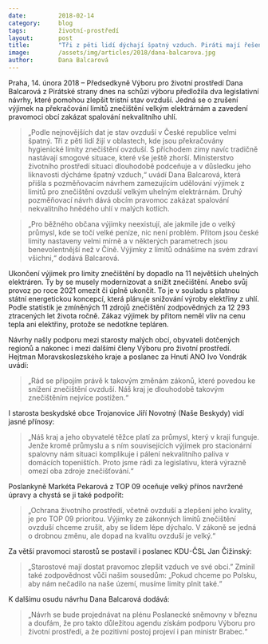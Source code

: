 ```yaml
---
date:         2018-02-14
category:     blog
tags:         životní-prostředí
layout:       post
title:        "Tři z pěti lidí dýchají špatný vzduch. Piráti mají řešení"
image:        /assets/img/articles/2018/dana-balcarova.jpg
author:       Dana Balcarová
---
```

 
Praha, 14. února 2018 – Předsedkyně Výboru pro životní prostředí Dana Balcarová z Pirátské strany dnes na schůzi výboru předložila dva legislativní návrhy, které pomohou zlepšit tristní stav ovzduší. Jedná se o zrušení výjimek na překračování limitů znečištění velkým elektrárnám a zavedení pravomoci obcí zakázat spalování nekvalitního uhlí.
 
> „Podle nejnovějších dat je stav ovzduší v České republice velmi špatný. Tři z pěti lidí žijí v oblastech, kde jsou překračovány hygienické limity znečištění ovzduší. S příchodem zimy navíc tradičně nastávají smogové situace, které vše ještě zhorší. Ministerstvo životního prostředí situaci dlouhodobě podceňuje a v důsledku jeho liknavosti dýcháme špatný vzduch,“ uvádí Dana Balcarová, která přišla s pozměňovacím návrhem zamezujícím udělování výjimek z limitů pro znečištění ovzduší velkým uhelným elektrárnám. Druhý pozměňovací návrh dává obcím pravomoc zakázat spalování nekvalitního hnědého uhlí v malých kotlích.
 
> „Pro běžného občana výjimky neexistují, ale jakmile jde o velký průmysl, kde se točí velké peníze, nic není problém. Přitom jsou české limity nastaveny velmi mírně a v některých parametrech jsou benevolentnější než v Číně. Výjimky z limitů odnášíme na svém zdraví všichni,“ dodává Balcarová.
 
Ukončení výjimek pro limity znečištění by dopadlo na 11 největších uhelných elektráren. Ty by se musely modernizovat a snížit znečištění. Anebo svůj provoz po roce 2021 omezit či úplně ukončit. To je v souladu s platnou státní energetickou koncepcí, která plánuje snižování výroby elektřiny z uhlí. Podle statistik je zmíněných 11 zdrojů znečištění zodpovědných za 12 293 ztracených let života ročně. Zákaz výjimek by přitom neměl vliv na cenu tepla ani elektřiny, protože se nedotkne tepláren.
 
Návrhy našly podporu mezi starosty malých obcí, obyvateli dotčených regionů a nakonec i mezi dalšími členy Výboru pro životní prostředí. Hejtman Moravskoslezského kraje a poslanec za Hnutí ANO Ivo Vondrák uvádí: 

> „Rád se připojím právě k takovým změnám zákonů, které povedou ke snížení znečištění ovzduší. Náš kraj je dlouhodobě takovým znečištěním nejvíce postižen.“
 
I starosta beskydské obce Trojanovice Jiří Novotný (Naše Beskydy) vidí jasné přínosy: 

> „Náš kraj a jeho obyvatelé těžce platí za průmysl, který v kraji funguje. Jenže kromě průmyslu a s ním souvisejících výjimek pro stacionární spalovny nám situaci komplikuje i pálení nekvalitního paliva v domácích topeništích. Proto jsme rádi za legislativu, která výrazně omezí oba zdroje znečišťování.“
 
Poslankyně Markéta Pekarová z TOP 09 oceňuje velký přínos navržené úpravy a chystá se ji také podpořit: 

> „Ochrana životního prostředí, včetně ovzduší a zlepšení jeho kvality, je pro TOP 09 prioritou. Výjimky ze zákonných limitů znečištění ovzduší chceme zrušit, aby se lidem lépe dýchalo. V zákoně se jedná o drobnou změnu, ale dopad na kvalitu ovzduší je velký.“
 
Za větší pravomoci starostů se postavil i poslanec KDU-ČSL Jan Čižinský: 

> „Starostové mají dostat pravomoc zlepšit vzduch ve své obci.” Zmínil také zodpovědnost vůči našim sousedům: „Pokud chceme po Polsku, aby nám nečadilo na naše území, musíme limity plnit také.“

K dalšímu osudu návrhu Dana Balcarová dodává:

> „Návrh se bude projednávat na plénu Poslanecké sněmovny v březnu a doufám, že pro takto důležitou agendu získám podporu Výboru pro životní prostředí, a že pozitivní postoj projeví i pan ministr Brabec.“ 
